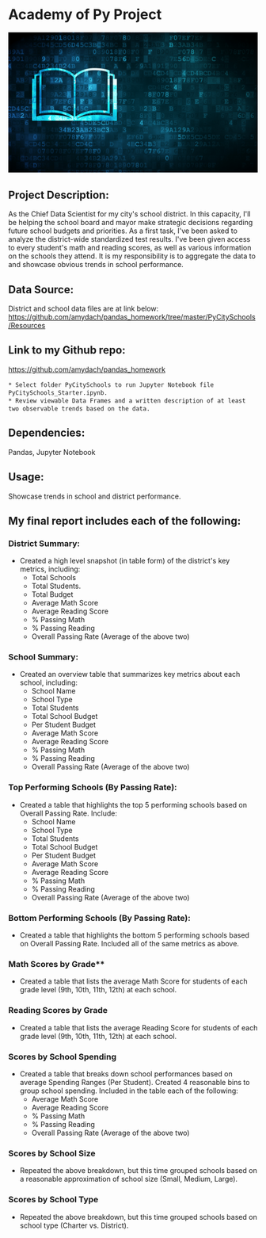 # __Academy of Py Project__
![Education](Images/education.png)


## Project Description:

As the Chief Data Scientist for my city's school district. In this capacity, I'll be helping the school board and mayor make strategic decisions regarding future school budgets and priorities.
As a first task, I've been asked to analyze the district-wide standardized test results. I've been given access to every student's math and reading scores, as well as various information on the schools they attend. It is my responsibility is to aggregate the data to and showcase obvious trends in school performance.

## Data Source:
District and school data files are at link below:
https://github.com/amydach/pandas_homework/tree/master/PyCitySchools/Resources

## Link to my Github repo:  

https://github.com/amydach/pandas_homework

	* Select folder PyCitySchools to run Jupyter Notebook file PyCitySchools_Starter.ipynb.  
	* Review viewable Data Frames and a written description of at least two observable trends based on the data.

## Dependencies:
Pandas, 
Jupyter Notebook

## Usage:
Showcase trends in school and district performance.

## My final report includes each of the following:

### District Summary:

* Created a high level snapshot (in table form) of the district's key metrics, including:
  * Total Schools
  * Total Students.  
  * Total Budget
  * Average Math Score
  * Average Reading Score
  * % Passing Math
  * % Passing Reading
  * Overall Passing Rate (Average of the above two)

### School Summary:

* Created an overview table that summarizes key metrics about each school, including:
  * School Name
  * School Type
  * Total Students
  * Total School Budget
  * Per Student Budget
  * Average Math Score
  * Average Reading Score
  * % Passing Math
  * % Passing Reading
  * Overall Passing Rate (Average of the above two)

### Top Performing Schools (By Passing Rate):

* Created a table that highlights the top 5 performing schools based on Overall Passing Rate. Include:
  * School Name
  * School Type
  * Total Students
  * Total School Budget
  * Per Student Budget
  * Average Math Score
  * Average Reading Score
  * % Passing Math
  * % Passing Reading
  * Overall Passing Rate (Average of the above two)

### Bottom Performing Schools (By Passing Rate):

* Created a table that highlights the bottom 5 performing schools based on Overall Passing Rate. Included all of the same metrics as above.

### Math Scores by Grade\*\*

* Created a table that lists the average Math Score for students of each grade level (9th, 10th, 11th, 12th) at each school.

### Reading Scores by Grade

* Created a table that lists the average Reading Score for students of each grade level (9th, 10th, 11th, 12th) at each school.

### Scores by School Spending

* Created a table that breaks down school performances based on average Spending Ranges (Per Student). Created 4 reasonable bins to group school spending. Included in the table each of the following:
  * Average Math Score
  * Average Reading Score
  * % Passing Math
  * % Passing Reading
  * Overall Passing Rate (Average of the above two)

### Scores by School Size

* Repeated the above breakdown, but this time grouped schools based on a reasonable approximation of school size (Small, Medium, Large).

### Scores by School Type

* Repeated the above breakdown, but this time grouped schools based on school type (Charter vs. District).


